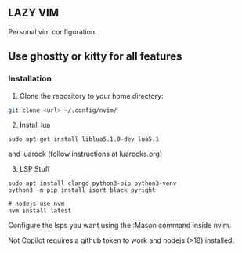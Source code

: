 ## LAZY VIM 

Personal vim configuration. 

## Use ghostty or kitty for all features

### Installation

1. Clone the repository to your home directory:

```bash
git clone <url> ~/.config/nvim/
```


2. Install lua 
```
sudo apt-get install liblua5.1.0-dev lua5.1 
```
and luarock (follow instructions at luarocks.org) 

3. LSP Stuff
```
sudo apt install clangd python3-pip python3-venv
python3 -m pip install isort black pyright

# nodejs use nvm 
nvm install latest

```

Configure the lsps you want using the :Mason command inside nvim.

Not Copilot requires a github token to work and nodejs (>18) installed.
